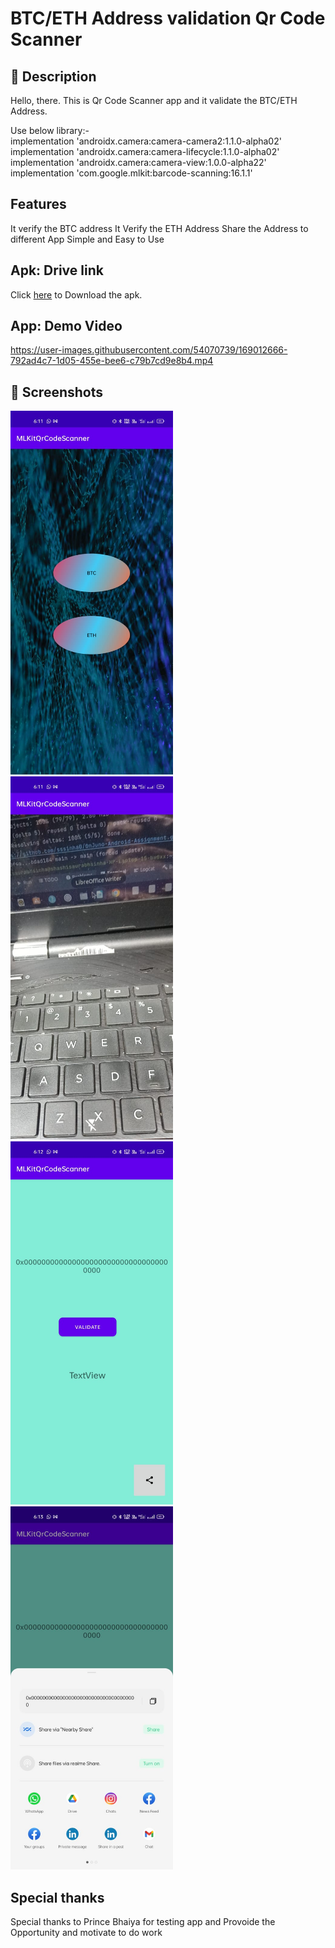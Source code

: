 # BTC/ETH Address validation Qr Code Scanner


## :scroll: Description
<!--- Describe your app in one or two sentences -->
Hello, there.
This is Qr Code Scanner app and it validate the BTC/ETH Address.

Use below library:-</br>
implementation 'androidx.camera:camera-camera2:1.1.0-alpha02' </br>
implementation 'androidx.camera:camera-lifecycle:1.1.0-alpha02' </br>
implementation 'androidx.camera:camera-view:1.0.0-alpha22' </br>
implementation 'com.google.mlkit:barcode-scanning:16.1.1'

## Features
  It verify the BTC address
  It Verify the ETH Address
  Share the Address to different App
  Simple and Easy to Use

## Apk: Drive link
Click [here](https://drive.google.com/file/d/13gUk3mdvQMgqZD7eKQJUrPCX2d53MktV/view?usp=sharing) to Download the apk.

## App: Demo Video
https://user-images.githubusercontent.com/54070739/169012666-792ad4c7-1d05-455e-bee6-c79b7cd9e8b4.mp4



## :camera_flash: Screenshots
<!-- You can add more screenshots here if you like -->

<img src="/results/1.jpeg" width="260">
<img src="/results/2.jpeg" width="260">
<img src="/results/3.jpeg" width="260">
<img src="/results/4.jpeg" width="260">

## Special thanks
  Special thanks to Prince Bhaiya  for testing app and Provoide the Opportunity and motivate to do work
```
